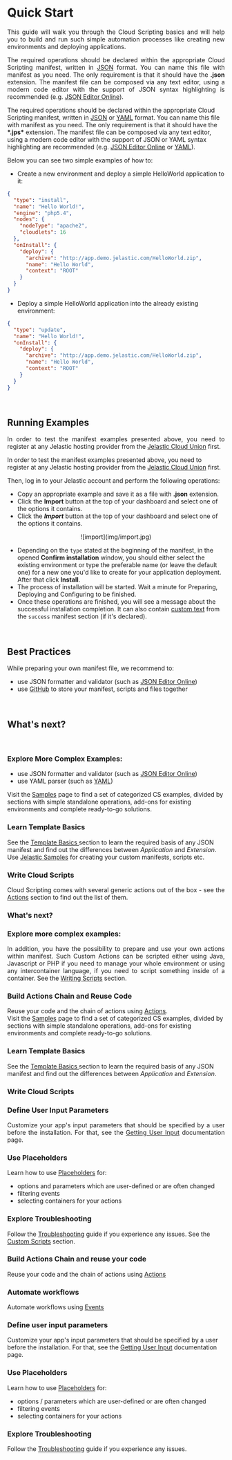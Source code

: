<h1>Quick Start</h1> 
<p dir="ltr" style="text-align: justify;">This guide will walk you through the Cloud Scripting basics and will help you to build and run such simple automation processes like creating new environments and deploying applications.</p>

<p dir="ltr" style="text-align: justify;">The required operations should be declared within the appropriate Cloud Scripting manifest, written in <a href="http://www.json.org/" target="_blank">JSON</a> format. You can name this file with manifest as you need. The only requirement is that it should have the <b>.json</b> extension. The manifest file can be composed via any text editor, using a modern code editor with the support of JSON syntax highlighting is recommended (e.g. <a href="http://jsoneditoronline.org/" target="_blank">JSON Editor Online</a>).</p>
The required operations should be declared within the appropriate Cloud Scripting manifest, written in <a href="http://www.json.org/" target="_blank">JSON</a> or <a href="http://www.yaml.org/" target="_blank">YAML</a> format. You can name this file with manifest as you need. The only requirement is that it should have the <b>*.jps*</b> extension. The manifest file can be composed via any text editor, using a modern code editor with the support of JSON or YAML syntax highlighting are recommended (e.g. <a href="http://jsoneditoronline.org/" target="_blank">JSON Editor Online</a> or <a href="http://yaml-online-parser.appspot.com/" target="_blank">YAML</a>).        

Below you can see two simple examples of how to: 

- Create a new environment and deploy a simple HelloWorld application to it: 

``` json
{
  "type": "install",
  "name": "Hello World!",
  "engine": "php5.4",
  "nodes": {
    "nodeType": "apache2",
    "cloudlets": 16
  },
  "onInstall": {
    "deploy": {
      "archive": "http://app.demo.jelastic.com/HelloWorld.zip",
      "name": "Hello World",
      "context": "ROOT"
    }
  }
}
```

- Deploy a simple HelloWorld application into the already existing environment:

``` json
{
  "type": "update",
  "name": "Hello World!",
  "onInstall": {
    "deploy": {
      "archive": "http://app.demo.jelastic.com/HelloWorld.zip",
      "name": "Hello World",
      "context": "ROOT"
    }
  }
}
```
<br>
<h2>Running Examples</h2>

<p dir="ltr" style="text-align: justify;">In order to test the manifest examples presented above, you need to register at any Jelastic hosting provider from the <a href="https://jelastic.cloud" target="_blank">Jelastic Cloud Union</a> first.</p>

In order to test the manifest examples presented above, you need to register at any Jelastic hosting provider from the <a href="https://jelastic.cloud" target="_blank">Jelastic Cloud Union</a> first.       

Then, log in to your Jelastic account and perform the following operations: 

- Copy an appropriate example and save it as a file with <b>.json</b> extension.   
- Click the <b>Import</b> button at the top of your dashboard and select one of the options it contains.        
- Click the ***Import*** button at the top of your dashboard and select one of the options it contains.        

<center>![import](img/import.jpg)</center>          

- Depending on the `type` stated at the beginning of the manifest, in the opened <b>Confirm installation</b> window, you should either select the existing environment or type the preferable name (or leave the default one) for a new one you'd like to create for your application deployment. After that click <b>Install</b>.
- The process of installation will be started. Wait a minute for Preparing, Deploying and Configuring to be finished.
- Once these operations are finished, you will see a message about the successful installation completion. It can also contain <a href="http://docs.cloudscripting.com/creating-templates/relative-links/#success-text-customization" target="blank">custom text</a> from the `success` manifest section (if it's declared).
<br>
<h2>Best Practices</h2>

While preparing your own manifest file, we recommend to:
- use JSON formatter and validator (such as <a href="http://jsoneditoronline.org/" target="_blank">JSON Editor Online</a>)         
- use <a href="https://github.com/" target="_blank">GitHub</a> to store your manifest, scripts and files together  
<br>
<h2>What's next?</h2>
<br>
<h3>Explore More Complex Examples:</h3>    

- use JSON formatter and validator (such as <a href="http://jsoneditoronline.org/" target="_blank">JSON Editor Online</a>)
- use YAML parser (such as <a href="http://www.yaml.org/" target="_blank">YAML</a>)

Visit the <a href="http://docs.cloudscripting.com/samples/" target="_blank">Samples</a> page to find a set of categorized CS examples, divided by sections with simple standalone operations, add-ons for existing environments and complete ready-to-go solutions.                      

<h3>Learn Template Basics</h3> 
See the <a href="http://docs.cloudscripting.com/creating-templates/template-basics/" target="_blank">Template Basics </a> section to learn the required basis of any JSON manifest and find out the differences between <em>Application</em> and <em>Extension</em>.<br>     
Use <a href="https://github.com/jelastic-jps" target="_blank">Jelastic Samples</a> for creating your custom manifests, scripts etc.
   

<h3>Write Cloud Scripts</h3>  
<p dir="ltr" style="text-align: justify;">Cloud Scripting comes with several generic actions out of the box - see the <a href="http://docs.cloudscripting.com/reference/actions/" target="_blank">Actions</a> section to find out the list of them.</p>      
<h3>What's next?</h3>

<h3>Explore more complex examples:</h3>
<p dir="ltr" style="text-align: justify;">In addition, you have the possibility to prepare and use your own actions within manifest. Such Custom Actions can be scripted either using Java, Javascript or PHP if you need to manage your whole environment or using any intercontainer language, if you need to script something inside of a container.
See the <a href="http://docs.cloudscripting.com/creating-templates/writing-scripts/" target="_blank">Writing Scripts</a> section.</p>
 
<h3>Build Actions Chain and Reuse Code</h3>
Reuse your code and the chain of actions using <a href="http://docs.cloudscripting.com/reference/actions/" target="_blank">Actions</a>.<br>
Visit the <a href="/samples/" target="_blank">Samples</a> page to find a set of categorized CS examples, divided by sections with simple standalone operations, add-ons for existing environments and complete ready-to-go solutions.                  

<h3>Learn Template Basics</h3>

See the <a href="/creating-templates/basic-configs/" target="_blank">Template Basics </a> section to learn the required basis of any JSON manifest and find out the differences between *Application* and *Extension*.     

<h3>Write Cloud Scripts</h3>

<h3>Define User Input Parameters</h3> 
<p dir="ltr" style="text-align: justify;">Customize your app's input parameters that should be specified by a user before the installation. For that, see the <a href="http://docs.cloudscripting.com/creating-templates/user-input-parameters/" target="_blank">Getting User Input</a> documentation page.</p>            

<h3>Use Placeholders</h3> 
<p dir="ltr" style="text-align: justify;">Learn how to use <a href="http://docs.cloudscripting.com/reference/placeholders/" target="_blank">Placeholders</a> for:</p>

- options and parameters which are user-defined or are often changed</li>     
- filtering events</li>   
- selecting containers for your actions</li></ul>     

<h3>Explore Troubleshooting</h3>   
Follow the <a href="http://docs.cloudscripting.com/troubleshooting/" target="_blank">Troubleshooting</a> guide if you experience any issues. See the <a href="/creating-templates/custom-scripts/" target="_blank">Custom Scripts</a> section.                                 
 
<h3>Build Actions Chain and reuse your code</h3>

Reuse your code and the chain of actions using <a href="/reference/actions/" target="_blank">Actions</a>                                 

<h3>Automate workflows</h3>

Automate workflows using <a href="/reference/events/" target="_blank">Events</a>

<h3>Define user input parameters</h3>

Customize your app's input parameters that should be specified by a user before the installation. For that, see the <a href="/creating-templates/user-input-parameters/" target="_blank">Getting User Input</a> documentation page.       

<h3>Use Placeholders</h3>

Learn how to use <a href="/reference/placeholders/" target="_blank">Placeholders</a> for:                   

- options / parameters which are user-defined or are often changed     
- filtering events   
- selecting containers for your actions     

<h3>Explore Troubleshooting</h3>

Follow the <a href="/troubleshooting/" target="_blank">Troubleshooting</a> guide if you experience any issues.              
